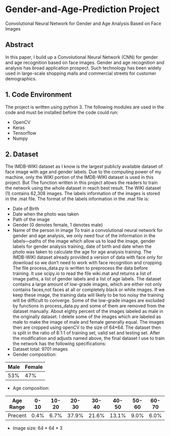# Gender-and-Age-Prediction Project
Convolutional Neural Network for Gender and Age Analysis Based on Face Images

## Abstract
In this paper, I build up a Convolutional Neural Network (CNN) for gender and age recognition based on face images. Gender and age recognition and analysis has broad application prospect. Such technology has been widely used in large-scale shopping malls and commercial streets for customer demographics.
## 1. Code Environment
The project is written using python 3. The following modules are used in the code and must be installed before the code could run:
- OpenCV
- Keras
- Tensorflow
- Numpy

## 2. Dataset
The IMDB-WIKI dataset as I know is the largest publicly available dataset of face image with age and gender labels. Due to the computing power of my machine, only the WIKI portion of the IMDB-WIKI dataset is used in this project. But The function written in this project allows the readers to train the network using the whole dataset in reach best result. The WIKI dataset (1) contains 62,308 images. The labels information of the images is stored in the .mat file. The format of the labels information in the .mat file is:
- Date of Birth
- Date when the photo was taken
- Path of the image
- Gender (0 denotes female, 1 denotes male)
- Name of the person in image
To train a convolutional neural network for gender and age analysis, we only need four of the information in the labels—paths of the image which allow us to load the image, gender labels for gender analysis training, date of birth and date when the photo was taken to calculate the age for age analysis training. The IMDB-WIKI dataset already provided a version of data with face only for download so we don’t need to work with face recognition and cropping. The file process_data.py is written to preprocess the data before training. It use scipy.io to read the file wiki.mat and returns a list of image paths, a list of gender labels and a list of age labels. The dataset contains a large amount of low-grade images, which are either not only contains faces,not faces at all or completely black or white images. If we keep these image, the training data will likely to be too noisy the training will be difficult to converge. Some of the low-grade images are excluded by functions in process_data.py and some of them are removed from the dataset manually. About eighty percent of the images labeled as male in the originally dataset. I delete some of the images which are labeled as male to make the image of male and female generally equal. The images then are cropped using openCV to the size of 64*64. The dataset then is split in the ratio of 8:1:1 of training set, valid set and testing set. After the modification and adjusts named above, the final dataset I use to train the network has the following specifications:
- Dataset total:  9701 images
- Gender composition: 

| Male | Female |
|------|--------|
| 53%  |  47%   |
- Age composition:

|Age Range|0-10|10-20|20-30|30-40|40-50|50-60|60-70|70-80|80-90|90-100|
|---------|----|-----|-----|-----|-----|-----|-----|-----|-----|------|
| Precent |0.4%|6.7% |37.9%|21.6%|13.1%|9.0% |6.0% |2.9% |1.9% | 0.4% |
- Image size:
                      64 * 64 * 3

